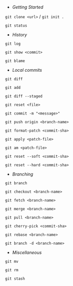 * *Getting Started*

`git clone <url>` / `git init .`

`git status`

* *History*

`git log`

`git show <commit>`

`git blame`


* *Local commits*

`git diff`

`git add`

`git diff --staged`

`git reset <file>`

`git commit -m "<message>"`

`git push origin <branch-name>`

`git format-patch <commit-sha>`

`git apply <patch-file>`

`git am <patch-file>`

`git reset --soft <commit-sha>`

`git reset --hard <commit-sha>`

* *Branching*

`git branch`

`git checkout <branch-name>`

`git fetch <branch-name>`

`git merge <branch-name>`

`git pull <branch-name>`

`git cherry-pick <commit-sha>`

`git rebase <branch-name>`

`git branch -d <branch-name>`

* *Miscellaneous*

`git mv`

`git rm`

`git stash`
